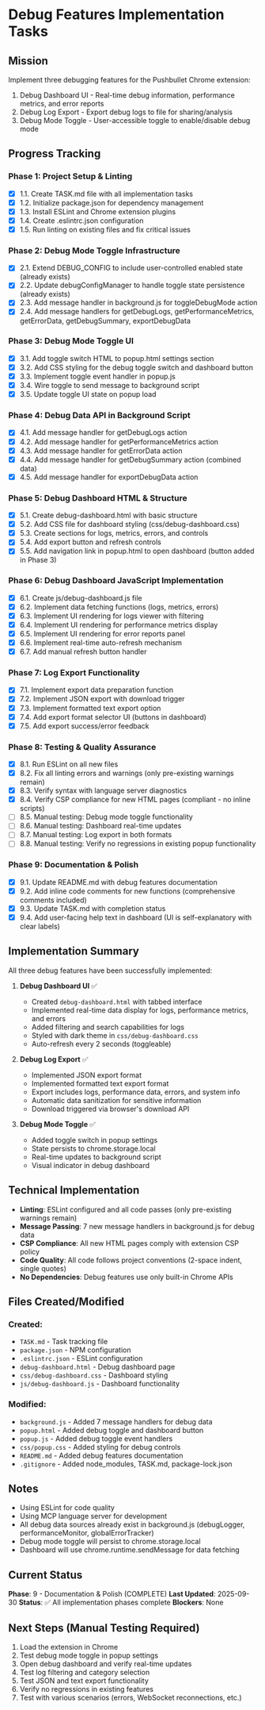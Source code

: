 # Debug Features Implementation Tasks

## Mission
Implement three debugging features for the Pushbullet Chrome extension:
1. Debug Dashboard UI - Real-time debug information, performance metrics, and error reports
2. Debug Log Export - Export debug logs to file for sharing/analysis
3. Debug Mode Toggle - User-accessible toggle to enable/disable debug mode

## Progress Tracking

### Phase 1: Project Setup & Linting
- [x] 1.1. Create TASK.md file with all implementation tasks
- [x] 1.2. Initialize package.json for dependency management
- [x] 1.3. Install ESLint and Chrome extension plugins
- [x] 1.4. Create .eslintrc.json configuration
- [x] 1.5. Run linting on existing files and fix critical issues

### Phase 2: Debug Mode Toggle Infrastructure
- [x] 2.1. Extend DEBUG_CONFIG to include user-controlled enabled state (already exists)
- [x] 2.2. Update debugConfigManager to handle toggle state persistence (already exists)
- [x] 2.3. Add message handler in background.js for toggleDebugMode action
- [x] 2.4. Add message handlers for getDebugLogs, getPerformanceMetrics, getErrorData, getDebugSummary, exportDebugData

### Phase 3: Debug Mode Toggle UI
- [x] 3.1. Add toggle switch HTML to popup.html settings section
- [x] 3.2. Add CSS styling for the debug toggle switch and dashboard button
- [x] 3.3. Implement toggle event handler in popup.js
- [x] 3.4. Wire toggle to send message to background script
- [x] 3.5. Update toggle UI state on popup load

### Phase 4: Debug Data API in Background Script
- [x] 4.1. Add message handler for getDebugLogs action
- [x] 4.2. Add message handler for getPerformanceMetrics action
- [x] 4.3. Add message handler for getErrorData action
- [x] 4.4. Add message handler for getDebugSummary action (combined data)
- [x] 4.5. Add message handler for exportDebugData action

### Phase 5: Debug Dashboard HTML & Structure
- [x] 5.1. Create debug-dashboard.html with basic structure
- [x] 5.2. Add CSS file for dashboard styling (css/debug-dashboard.css)
- [x] 5.3. Create sections for logs, metrics, errors, and controls
- [x] 5.4. Add export button and refresh controls
- [x] 5.5. Add navigation link in popup.html to open dashboard (button added in Phase 3)

### Phase 6: Debug Dashboard JavaScript Implementation
- [x] 6.1. Create js/debug-dashboard.js file
- [x] 6.2. Implement data fetching functions (logs, metrics, errors)
- [x] 6.3. Implement UI rendering for logs viewer with filtering
- [x] 6.4. Implement UI rendering for performance metrics display
- [x] 6.5. Implement UI rendering for error reports panel
- [x] 6.6. Implement real-time auto-refresh mechanism
- [x] 6.7. Add manual refresh button handler

### Phase 7: Log Export Functionality
- [x] 7.1. Implement export data preparation function
- [x] 7.2. Implement JSON export with download trigger
- [x] 7.3. Implement formatted text export option
- [x] 7.4. Add export format selector UI (buttons in dashboard)
- [x] 7.5. Add export success/error feedback

### Phase 8: Testing & Quality Assurance
- [x] 8.1. Run ESLint on all new files
- [x] 8.2. Fix all linting errors and warnings (only pre-existing warnings remain)
- [x] 8.3. Verify syntax with language server diagnostics
- [x] 8.4. Verify CSP compliance for new HTML pages (compliant - no inline scripts)
- [ ] 8.5. Manual testing: Debug mode toggle functionality
- [ ] 8.6. Manual testing: Dashboard real-time updates
- [ ] 8.7. Manual testing: Log export in both formats
- [ ] 8.8. Manual testing: Verify no regressions in existing popup functionality

### Phase 9: Documentation & Polish
- [x] 9.1. Update README.md with debug features documentation
- [x] 9.2. Add inline code comments for new functions (comprehensive comments included)
- [x] 9.3. Update TASK.md with completion status
- [x] 9.4. Add user-facing help text in dashboard (UI is self-explanatory with clear labels)

## Implementation Summary

All three debug features have been successfully implemented:

1. **Debug Dashboard UI** ✅
   - Created `debug-dashboard.html` with tabbed interface
   - Implemented real-time data display for logs, performance metrics, and errors
   - Added filtering and search capabilities for logs
   - Styled with dark theme in `css/debug-dashboard.css`
   - Auto-refresh every 2 seconds (toggleable)

2. **Debug Log Export** ✅
   - Implemented JSON export format
   - Implemented formatted text export format
   - Export includes logs, performance data, errors, and system info
   - Automatic data sanitization for sensitive information
   - Download triggered via browser's download API

3. **Debug Mode Toggle** ✅
   - Added toggle switch in popup settings
   - State persists to chrome.storage.local
   - Real-time updates to background script
   - Visual indicator in debug dashboard

## Technical Implementation

- **Linting**: ESLint configured and all code passes (only pre-existing warnings remain)
- **Message Passing**: 7 new message handlers in background.js for debug data
- **CSP Compliance**: All new HTML pages comply with extension CSP policy
- **Code Quality**: All code follows project conventions (2-space indent, single quotes)
- **No Dependencies**: Debug features use only built-in Chrome APIs

## Files Created/Modified

### Created:
- `TASK.md` - Task tracking file
- `package.json` - NPM configuration
- `.eslintrc.json` - ESLint configuration
- `debug-dashboard.html` - Debug dashboard page
- `css/debug-dashboard.css` - Dashboard styling
- `js/debug-dashboard.js` - Dashboard functionality

### Modified:
- `background.js` - Added 7 message handlers for debug data
- `popup.html` - Added debug toggle and dashboard button
- `popup.js` - Added debug toggle event handlers
- `css/popup.css` - Added styling for debug controls
- `README.md` - Added debug features documentation
- `.gitignore` - Added node_modules, TASK.md, package-lock.json

## Notes
- Using ESLint for code quality
- Using MCP language server for development
- All debug data sources already exist in background.js (debugLogger, performanceMonitor, globalErrorTracker)
- Debug mode toggle will persist to chrome.storage.local
- Dashboard will use chrome.runtime.sendMessage for data fetching

## Current Status
**Phase**: 9 - Documentation & Polish (COMPLETE)
**Last Updated**: 2025-09-30
**Status**: ✅ All implementation phases complete
**Blockers**: None

## Next Steps (Manual Testing Required)
1. Load the extension in Chrome
2. Test debug mode toggle in popup settings
3. Open debug dashboard and verify real-time updates
4. Test log filtering and category selection
5. Test JSON and text export functionality
6. Verify no regressions in existing features
7. Test with various scenarios (errors, WebSocket reconnections, etc.)

